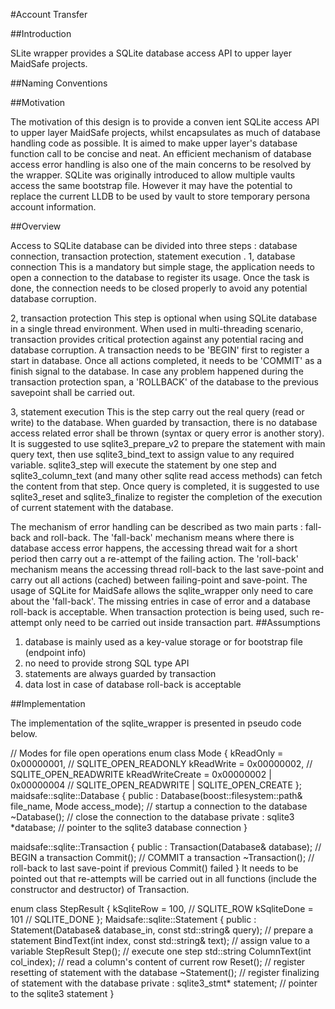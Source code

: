 #Account Transfer

##Introduction

SLite wrapper provides a SQLite database access API to upper layer MaidSafe projects.

##Naming Conventions



##Motivation

The motivation of this design is to provide a conven
ient SQLite access API to upper layer MaidSafe projects, whilst encapsulates as much of database handling code as possible.
It is aimed to make upper layer's database function call to be concise and neat.
An efficient mechanism of database access error handling is also one of the main concerns to be resolved by the wrapper.
SQLite was originally introduced to allow multiple vaults access the same bootstrap file. However it may have the potential to replace the current LLDB to be used by vault to store temporary persona account information.

##Overview

Access to SQLite database can be divided into three steps : database connection, transaction protection, statement execution .
1,  database connection
This is a mandatory but simple stage, the application needs to open a connection to the database to register its usage. Once the task is done, the connection needs to be closed properly to avoid any potential database corruption.

2, transaction protection
This step is optional when using SQLite database in a single thread environment. When used in multi-threading scenario, transaction provides critical protection against any potential racing and database corruption.
A transaction needs to be 'BEGIN' first to register a start in database. Once all actions completed, it needs to be 'COMMIT' as a finish signal to the database. In case any problem happened during the transaction protection span, a 'ROLLBACK' of the database to the previous savepoint shall be carried out.

3,  statement execution
This is the step carry out the real query (read or write) to the database. When guarded by transaction, there is no database access related error shall be thrown (syntax or query error is another story).
It is suggested to use sqlite3_prepare_v2 to prepare the statement with main query text, then use sqlite3_bind_text to assign value to any required variable. sqlite3_step will execute the statement by one step and sqlite3_column_text (and many other sqlite read access methods) can fetch the content from that step. Once query is completed, it is suggested to use sqlite3_reset and sqlite3_finalize to register the completion of the execution of current statement with the database.


The mechanism of error handling can be described as two main parts : fall-back and roll-back. The 'fall-back' mechanism means where there is database access error happens, the accessing thread wait for a short period then carry out a re-attempt of the failing action. The 'roll-back'  mechanism means the accessing thread roll-back to the last save-point and carry out all actions (cached) between failing-point and save-point.
The usage of SQLite for MaidSafe allows the sqlite_wrapper only need to care about the 'fall-back'. The missing entries in case of error and a database roll-back is acceptable. When transaction protection is being used, such re-attempt only need to be carried out inside transaction part.
##Assumptions

1. database is mainly used as a key-value storage or for bootstrap file (endpoint info)
2. no need to provide strong SQL type API
3. statements are always guarded by transaction
4. data lost in case of database roll-back is acceptable

##Implementation

The implementation of the sqlite_wrapper is presented in pseudo code below. 

// Modes for file open operations
enum class Mode {
  kReadOnly = 0x00000001,  // SQLITE_OPEN_READONLY
  kReadWrite = 0x00000002,  // SQLITE_OPEN_READWRITE
  kReadWriteCreate = 0x00000002 | 0x00000004  // SQLITE_OPEN_READWRITE | SQLITE_OPEN_CREATE
};
maidsafe::sqlite::Database { 
 public :
  Database(boost::filesystem::path& file_name, Mode access_mode);  // startup a connection to the database
  ~Database();  // close the connection to the database
 private :
  sqlite3 *database;  // pointer to the sqlite3 database connection
}


maidsafe::sqlite::Transaction { 
 public :
  Transaction(Database& database);  // BEGIN a transaction
  Commit();  // COMMIT a transaction
  ~Transaction();  // roll-back to last save-point if previous Commit() failed
}
It needs to be pointed out that re-attempts will be carried out in all functions (include the constructor and destructor) of Transaction.


enum class StepResult {
  kSqliteRow = 100,  // SQLITE_ROW
  kSqliteDone = 101  // SQLITE_DONE
};
Maidsafe::sqlite::Statement {
 public :
  Statement(Database& database_in, const std::string& query);  // prepare a statement
  BindText(int index, const std::string& text);  // assign value to a variable
  StepResult Step();  // execute one step
  std::string ColumnText(int col_index); // read a column's content of current row
  Reset();  // register resetting of statement with the database
  ~Statement();  // register finalizing of statement with the database
 private :
  sqlite3_stmt* statement;  // pointer to the sqlite3  statement
}

